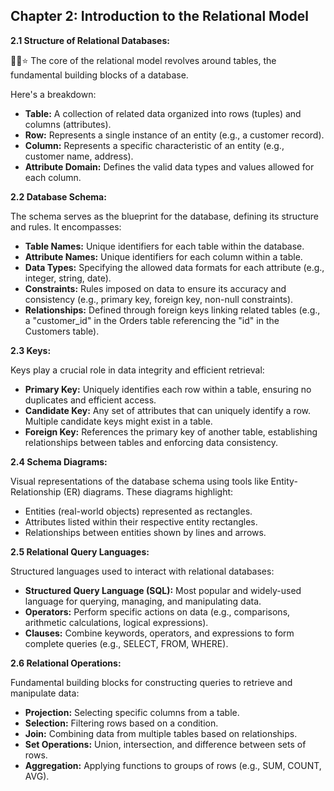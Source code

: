 ## Chapter 2: Introduction to the Relational Model

**2.1 Structure of Relational Databases:**

🤔🍃⭐ The core of the relational model revolves around tables, the fundamental building blocks of a database.

Here's a breakdown:

* **Table:** A collection of related data organized into rows (tuples) and columns (attributes).
* **Row:** Represents a single instance of an entity (e.g., a customer record).
* **Column:** Represents a specific characteristic of an entity (e.g., customer name, address).
* **Attribute Domain:** Defines the valid data types and values allowed for each column.

**2.2 Database Schema:**

The schema serves as the blueprint for the database, defining its structure and rules. It encompasses:

* **Table Names:** Unique identifiers for each table within the database.
* **Attribute Names:** Unique identifiers for each column within a table.
* **Data Types:** Specifying the allowed data formats for each attribute (e.g., integer, string, date).
* **Constraints:** Rules imposed on data to ensure its accuracy and consistency (e.g., primary key, foreign key, non-null constraints).
* **Relationships:** Defined through foreign keys linking related tables (e.g., a "customer_id" in the Orders table referencing the "id" in the Customers table).

**2.3 Keys:**

Keys play a crucial role in data integrity and efficient retrieval:

* **Primary Key:** Uniquely identifies each row within a table, ensuring no duplicates and efficient access.
* **Candidate Key:** Any set of attributes that can uniquely identify a row. Multiple candidate keys might exist in a table.
* **Foreign Key:** References the primary key of another table, establishing relationships between tables and enforcing data consistency.

**2.4 Schema Diagrams:**

Visual representations of the database schema using tools like Entity-Relationship (ER) diagrams. These diagrams highlight:

* Entities (real-world objects) represented as rectangles.
* Attributes listed within their respective entity rectangles.
* Relationships between entities shown by lines and arrows.

**2.5 Relational Query Languages:**

Structured languages used to interact with relational databases:

* **Structured Query Language (SQL):** Most popular and widely-used language for querying, managing, and manipulating data.
* **Operators:** Perform specific actions on data (e.g., comparisons, arithmetic calculations, logical expressions).
* **Clauses:** Combine keywords, operators, and expressions to form complete queries (e.g., SELECT, FROM, WHERE).

**2.6 Relational Operations:**

Fundamental building blocks for constructing queries to retrieve and manipulate data:

* **Projection:** Selecting specific columns from a table.
* **Selection:** Filtering rows based on a condition.
* **Join:** Combining data from multiple tables based on relationships.
* **Set Operations:** Union, intersection, and difference between sets of rows.
* **Aggregation:** Applying functions to groups of rows (e.g., SUM, COUNT, AVG).